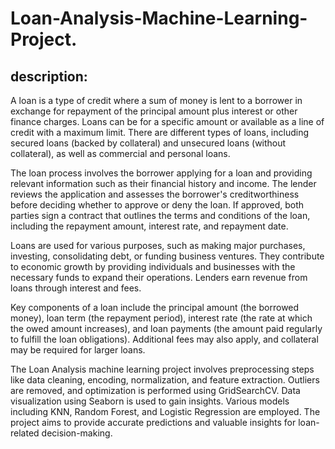 # Loan-Analysis-Machine-Learning-Project.
## description:
A loan is a type of credit where a sum of money is lent to a borrower in exchange for repayment of the principal amount plus interest or other finance charges. Loans can be for a specific amount or available as a line of credit with a maximum limit. There are different types of loans, including secured loans (backed by collateral) and unsecured loans (without collateral), as well as commercial and personal loans.

The loan process involves the borrower applying for a loan and providing relevant information such as their financial history and income. The lender reviews the application and assesses the borrower's creditworthiness before deciding whether to approve or deny the loan. If approved, both parties sign a contract that outlines the terms and conditions of the loan, including the repayment amount, interest rate, and repayment date.

Loans are used for various purposes, such as making major purchases, investing, consolidating debt, or funding business ventures. They contribute to economic growth by providing individuals and businesses with the necessary funds to expand their operations. Lenders earn revenue from loans through interest and fees.

Key components of a loan include the principal amount (the borrowed money), loan term (the repayment period), interest rate (the rate at which the owed amount increases), and loan payments (the amount paid regularly to fulfill the loan obligations). Additional fees may also apply, and collateral may be required for larger loans.

The Loan Analysis machine learning project involves preprocessing steps like data cleaning, encoding, normalization, and feature extraction. Outliers are removed, and optimization is performed using GridSearchCV. Data visualization using Seaborn is used to gain insights. Various models including KNN, Random Forest, and Logistic Regression are employed. The project aims to provide accurate predictions and valuable insights for loan-related decision-making.
